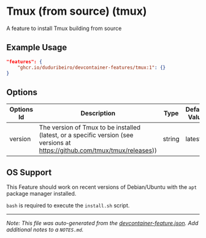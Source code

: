 
# Tmux (from source) (tmux)

A feature to install Tmux building from source

## Example Usage

```json
"features": {
    "ghcr.io/duduribeiro/devcontainer-features/tmux:1": {}
}
```

## Options

| Options Id | Description | Type | Default Value |
|-----|-----|-----|-----|
| version | The version of Tmux to be installed (latest, or a specific version (see versions at https://github.com/tmux/tmux/releases)) | string | latest |

## OS Support

This Feature should work on recent versions of Debian/Ubuntu with the `apt` package manager installed.

`bash` is required to execute the `install.sh` script.

---

_Note: This file was auto-generated from the [devcontainer-feature.json](https://github.com/duduribeiro/devcontainer-features/blob/main/src/tmux/devcontainer-feature.json).  Add additional notes to a `NOTES.md`._
